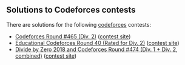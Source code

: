 ## Solutions to Codeforces contests

There are solutions for the following [codeforces](http://codeforces.com/) contests:

* [Codeforces Round #465 (Div. 2)](935) ([contest site](http://codeforces.com/contest/935))
* [Educational Codeforces Round 40 (Rated for Div. 2)](954) ([contest site](http://codeforces.com/contest/954))
* [Divide by Zero 2018 and Codeforces Round #474 (Div. 1 + Div. 2, combined)](960) ([contest site](http://codeforces.com/contest/954))
